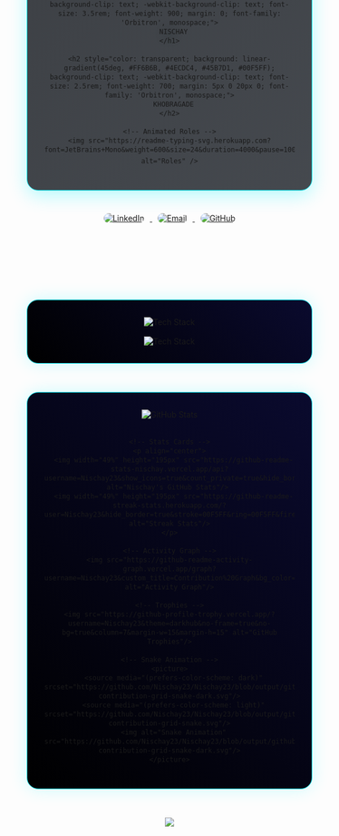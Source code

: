 <div align="center">

<!-- Modern Cyberpunk Header -->
<img src="https://capsule-render.vercel.app/api?type=waving&height=250&color=0:0D1117,30:161B22,70:21262D,100:30363D&section=header&text=&animation=fadeIn" />

<div style="margin-top: -200px; margin-bottom: 50px;">
  <!-- Animated Greeting -->
  <img src="https://readme-typing-svg.herokuapp.com?font=Orbitron&weight=700&size=40&duration=3000&pause=1000&color=00F5FF&center=true&vCenter=true&width=500&height=60&lines=Hello+World!+👋;I'm+Nischay+Khobragade;Welcome+to+my+Profile!" alt="Animated Greeting" />
  
  <br/>
  
  <!-- Main Title with Glow Effect -->
  <div style="background: linear-gradient(135deg, rgba(13,17,23,0.8) 0%, rgba(22,27,34,0.8) 100%); backdrop-filter: blur(10px); padding: 30px; border-radius: 20px; border: 1px solid #00F5FF; box-shadow: 0 8px 32px rgba(0,245,255,0.3); margin: 20px auto; max-width: 600px;">
    
    <!-- Name with Gradient -->
    <h1 style="color: transparent; background: linear-gradient(45deg, #00F5FF, #FF6B6B, #4ECDC4, #45B7D1); background-clip: text; -webkit-background-clip: text; font-size: 3.5rem; font-weight: 900; margin: 0; font-family: 'Orbitron', monospace;">
      NISCHAY
    </h1>
    
    <h2 style="color: transparent; background: linear-gradient(45deg, #FF6B6B, #4ECDC4, #45B7D1, #00F5FF); background-clip: text; -webkit-background-clip: text; font-size: 2.5rem; font-weight: 700; margin: 5px 0 20px 0; font-family: 'Orbitron', monospace;">
      KHOBRAGADE
    </h2>
    
    <!-- Animated Roles -->
    <img src="https://readme-typing-svg.herokuapp.com?font=JetBrains+Mono&weight=600&size=24&duration=4000&pause=1000&color=00F5FF&center=true&vCenter=true&width=500&height=50&lines=Full+Stack+Developer+💻;Cloud+Engineer+☁️;Mobile+App+Developer+📱;CSE+Student+%40+NIT+Goa+🎓" alt="Roles" />
    
  </div>
  
  <!-- Enhanced Social Links -->
  <div style="margin: 40px 0;">
    <a href="https://www.linkedin.com/in/nischay-khobragade-69348b343/" target="_blank">
      <img src="https://img.shields.io/badge/LinkedIn-0A66C2?style=for-the-badge&logo=linkedin&logoColor=white&labelColor=0A66C2" alt="LinkedIn" height="40" style="margin: 0 10px; border-radius: 10px; transition: transform 0.3s ease;"/>
    </a>
    <a href="mailto:nischaykhobragade25@gmail.com" target="_blank">
      <img src="https://img.shields.io/badge/Email-EA4335?style=for-the-badge&logo=gmail&logoColor=white&labelColor=EA4335" alt="Email" height="40" style="margin: 0 10px; border-radius: 10px; transition: transform 0.3s ease;"/>
    </a>
    <a href="https://github.com/Nischay23" target="_blank">
      <img src="https://img.shields.io/badge/GitHub-181717?style=for-the-badge&logo=github&logoColor=white&labelColor=181717" alt="GitHub" height="40" style="margin: 0 10px; border-radius: 10px; transition: transform 0.3s ease;"/>
    </a>
  </div>
  
  <!-- Cool Separator -->
  <img src="https://user-images.githubusercontent.com/74038190/212284100-561aa473-3905-4a80-b561-0d28506553ee.gif" width="800" height="5" style="margin: 20px 0;"/>
  
</div>

<!-- Tech Stack Section -->
<div style="margin: 50px 0;">
  <div style="background: linear-gradient(45deg, #000000 0%, #0a0a2e 100%); padding: 30px; border-radius: 20px; border: 1px solid #00F5FF; box-shadow: 0 0 30px rgba(0,245,255,0.2);">
    <img src="https://readme-typing-svg.herokuapp.com?font=Orbitron&weight=700&size=30&pause=1000&color=00F5FF&center=true&vCenter=true&repeat=false&width=435&height=50&lines=Tech+Stack" alt="Tech Stack"/>
    <br/><br/>
    <img src="https://skillicons.dev/icons?i=js,ts,python,cpp,java,react,nextjs,nodejs,express,mongodb,postgres,aws,docker,git,vscode,linux&theme=dark&perline=8" alt="Tech Stack" />
  </div>
</div>

<!-- GitHub Stats Section -->
<div style="margin: 50px 0;">
  <div style="background: linear-gradient(45deg, #000000 0%, #0a0a2e 100%); padding: 30px; border-radius: 20px; border: 1px solid #00F5FF; box-shadow: 0 0 30px rgba(0,245,255,0.2);">
    <img src="https://readme-typing-svg.herokuapp.com?font=Orbitron&weight=700&size=30&pause=1000&color=00F5FF&center=true&vCenter=true&repeat=false&width=435&height=50&lines=GitHub+Statistics" alt="GitHub Stats"/>
    <br/><br/>
    
    <!-- Stats Cards -->
    <p align="center">
      <img width="49%" height="195px" src="https://github-readme-stats-nischay.vercel.app/api?username=Nischay23&show_icons=true&count_private=true&hide_border=true&title_color=00F5FF&icon_color=00F5FF&text_color=c9d1d9&bg_color=0d1117" alt="Nischay's GitHub Stats"/> 
      <img width="49%" height="195px" src="https://github-readme-streak-stats.herokuapp.com/?user=Nischay23&hide_border=true&stroke=00F5FF&ring=00F5FF&fire=00F5FF&currStreakNum=00F5FF&sideNums=00F5FF&currStreakLabel=00F5FF&background=0d1117&dates=c9d1d9" alt="Streak Stats"/>
    </p>

    <!-- Activity Graph -->
    <img src="https://github-readme-activity-graph.vercel.app/graph?username=Nischay23&custom_title=Contribution%20Graph&bg_color=0d1117&color=00F5FF&line=00F5FF&point=00F5FF&area_color=00F5FF&area=true&hide_border=true" alt="Activity Graph"/>

    <!-- Trophies -->
    <img src="https://github-profile-trophy.vercel.app/?username=Nischay23&theme=darkhub&no-frame=true&no-bg=true&column=7&margin-w=15&margin-h=15" alt="GitHub Trophies"/>

    <!-- Snake Animation -->
    <picture>
      <source media="(prefers-color-scheme: dark)" srcset="https://github.com/Nischay23/Nischay23/blob/output/github-contribution-grid-snake-dark.svg"/>
      <source media="(prefers-color-scheme: light)" srcset="https://github.com/Nischay23/Nischay23/blob/output/github-contribution-grid-snake.svg"/>
      <img alt="Snake Animation" src="https://github.com/Nischay23/Nischay23/blob/output/github-contribution-grid-snake-dark.svg"/>
    </picture>

  </div>
</div>

<!-- Bottom Wave -->
<img src="https://capsule-render.vercel.app/api?type=waving&color=gradient&customColorList=12,14,16,18,20,22,24,26,28,30&height=100&section=footer"/>

</div>
